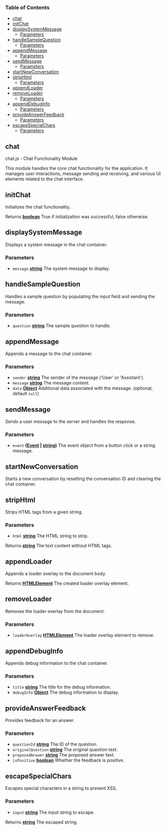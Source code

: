 <!-- Generated by documentation.js. Update this documentation by updating the source code. -->

### Table of Contents

*   [chat][1]
*   [initChat][2]
*   [displaySystemMessage][3]
    *   [Parameters][4]
*   [handleSampleQuestion][5]
    *   [Parameters][6]
*   [appendMessage][7]
    *   [Parameters][8]
*   [sendMessage][9]
    *   [Parameters][10]
*   [startNewConversation][11]
*   [stripHtml][12]
    *   [Parameters][13]
*   [appendLoader][14]
*   [removeLoader][15]
    *   [Parameters][16]
*   [appendDebugInfo][17]
    *   [Parameters][18]
*   [provideAnswerFeedback][19]
    *   [Parameters][20]
*   [escapeSpecialChars][21]
    *   [Parameters][22]

## chat

chat.js - Chat Functionality Module

This module handles the core chat functionality for the application.
It manages user interactions, message sending and receiving, and
various UI elements related to the chat interface.

## initChat

Initializes the chat functionality.

Returns **[boolean][23]** True if initialization was successful, false otherwise.

## displaySystemMessage

Displays a system message in the chat container.

### Parameters

*   `message` **[string][24]** The system message to display.

## handleSampleQuestion

Handles a sample question by populating the input field and sending the message.

### Parameters

*   `question` **[string][24]** The sample question to handle.

## appendMessage

Appends a message to the chat container.

### Parameters

*   `sender` **[string][24]** The sender of the message ('User' or 'Assistant').
*   `message` **[string][24]** The message content.
*   `data` **[Object][25]** Additional data associated with the message. (optional, default `null`)

## sendMessage

Sends a user message to the server and handles the response.

### Parameters

*   `event` **([Event][26] | [string][24])** The event object from a button click or a string message.

## startNewConversation

Starts a new conversation by resetting the conversation ID and clearing the chat container.

## stripHtml

Strips HTML tags from a given string.

### Parameters

*   `html` **[string][24]** The HTML string to strip.

Returns **[string][24]** The text content without HTML tags.

## appendLoader

Appends a loader overlay to the document body.

Returns **[HTMLElement][27]** The created loader overlay element.

## removeLoader

Removes the loader overlay from the document.

### Parameters

*   `loaderOverlay` **[HTMLElement][27]** The loader overlay element to remove.

## appendDebugInfo

Appends debug information to the chat container.

### Parameters

*   `title` **[string][24]** The title for the debug information.
*   `debugInfo` **[Object][25]** The debug information to display.

## provideAnswerFeedback

Provides feedback for an answer.

### Parameters

*   `questionId` **[string][24]** The ID of the question.
*   `originalQuestion` **[string][24]** The original question text.
*   `proposedAnswer` **[string][24]** The proposed answer text.
*   `isPositive` **[boolean][23]** Whether the feedback is positive.

## escapeSpecialChars

Escapes special characters in a string to prevent XSS.

### Parameters

*   `input` **[string][24]** The input string to escape.

Returns **[string][24]** The escaped string.

[1]: #chat

[2]: #initchat

[3]: #displaysystemmessage

[4]: #parameters

[5]: #handlesamplequestion

[6]: #parameters-1

[7]: #appendmessage

[8]: #parameters-2

[9]: #sendmessage

[10]: #parameters-3

[11]: #startnewconversation

[12]: #striphtml

[13]: #parameters-4

[14]: #appendloader

[15]: #removeloader

[16]: #parameters-5

[17]: #appenddebuginfo

[18]: #parameters-6

[19]: #provideanswerfeedback

[20]: #parameters-7

[21]: #escapespecialchars

[22]: #parameters-8

[23]: https://developer.mozilla.org/docs/Web/JavaScript/Reference/Global_Objects/Boolean

[24]: https://developer.mozilla.org/docs/Web/JavaScript/Reference/Global_Objects/String

[25]: https://developer.mozilla.org/docs/Web/JavaScript/Reference/Global_Objects/Object

[26]: https://developer.mozilla.org/docs/Web/API/Event

[27]: https://developer.mozilla.org/docs/Web/HTML/Element

